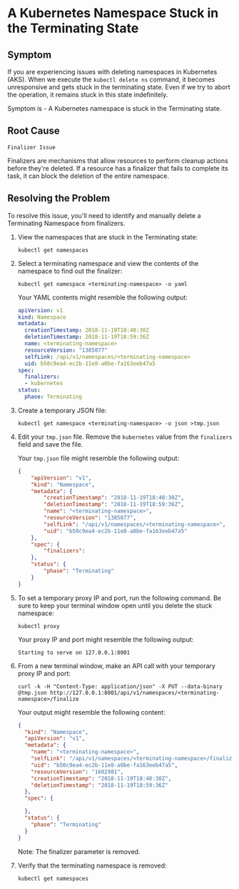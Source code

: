 # A Kubernetes Namespace Stuck in the Terminating State

## **Symptom**

If you are experiencing issues with deleting namespaces in Kubernetes (AKS). When we execute the `kubectl delete ns` command, it becomes unresponsive and gets stuck in the terminating state. Even if we try to abort the operation, it remains stuck in this state indefinitely.

Symptom is - A Kubernetes namespace is stuck in the Terminating state.

## **Root Cause**

`Finalizer Issue`

 Finalizers are mechanisms that allow resources to perform cleanup actions before they're deleted. If a resource has a finalizer that fails to complete its task, it can block the deletion of the entire namespace.

## **Resolving the Problem**

To resolve this issue, you'll need to identify and manually delete  a Terminating Namespace from finalizers.

1. View the namespaces that are stuck in the Terminating state:

    ```shell
    kubectl get namespaces
    ```

2. Select a terminating namespace and view the contents of the namespace to find out the finalizer:

    ```shell
    kubectl get namespace <terminating-namespace> -o yaml
    ```

    Your YAML contents might resemble the following output:

    ```yaml
    apiVersion: v1
    kind: Namespace
    metadata:
      creationTimestamp: 2018-11-19T18:48:30Z
      deletionTimestamp: 2018-11-19T18:59:36Z
      name: <terminating-namespace>
      resourceVersion: "1385077"
      selfLink: /api/v1/namespaces/<terminating-namespace>
      uid: b50c9ea4-ec2b-11e8-a0be-fa163eeb47a5
    spec:
      finalizers:
      - kubernetes
    status:
      phase: Terminating
    ```

3. Create a temporary JSON file:

    ```shell
    kubectl get namespace <terminating-namespace> -o json >tmp.json
    ```

4. Edit your `tmp.json` file. Remove the `kubernetes` value from the `finalizers` field and save the file.

    Your `tmp.json` file might resemble the following output:

    ```json
    {
        "apiVersion": "v1",
        "kind": "Namespace",
        "metadata": {
            "creationTimestamp": "2018-11-19T18:48:30Z",
            "deletionTimestamp": "2018-11-19T18:59:36Z",
            "name": "<terminating-namespace>",
            "resourceVersion": "1385077",
            "selfLink": "/api/v1/namespaces/<terminating-namespace>",
            "uid": "b50c9ea4-ec2b-11e8-a0be-fa163eeb47a5"
        },
        "spec": {
            "finalizers": 
        },
        "status": {
            "phase": "Terminating"
        }
    }
    ```

5. To set a temporary proxy IP and port, run the following command. Be sure to keep your terminal window open until you delete the stuck namespace:

    ```shell
    kubectl proxy
    ```

    Your proxy IP and port might resemble the following output:

    ```shell
    Starting to serve on 127.0.0.1:8001
    ```

6. From a new terminal window, make an API call with your temporary proxy IP and port:

    ```shell
    curl -k -H "Content-Type: application/json" -X PUT --data-binary @tmp.json http://127.0.0.1:8001/api/v1/namespaces/<terminating-namespace>/finalize
    ```

    Your output might resemble the following content:

    ```json
    {
      "kind": "Namespace",
      "apiVersion": "v1",
      "metadata": {
        "name": "<terminating-namespace>",
        "selfLink": "/api/v1/namespaces/<terminating-namespace>/finalize",
        "uid": "b50c9ea4-ec2b-11e8-a0be-fa163eeb47a5",
        "resourceVersion": "1602981",
        "creationTimestamp": "2018-11-19T18:48:30Z",
        "deletionTimestamp": "2018-11-19T18:59:36Z"
      },
      "spec": {

      },
      "status": {
        "phase": "Terminating"
      }
    }
    ```

    Note: The finalizer parameter is removed.

7. Verify that the terminating namespace is removed:

    ```shell
    kubectl get namespaces
    ```

    <!-- ## Reference:
    - <https://www.ibm.com/docs/en/cloud-private/3.2.0?topic=console-namespace-is-stuck-in-terminating-state>
    - <https://linuxhelp4u.blogspot.com/2019/01/kubernetes-remove-namespace-stuck-in.html> 
    - 
    -->